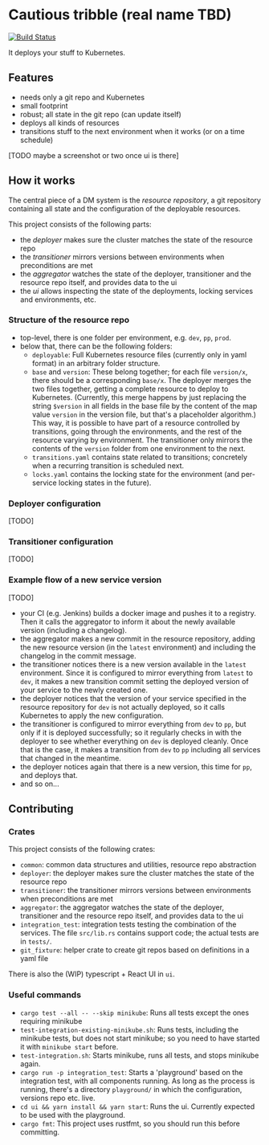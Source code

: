 # Cautious tribble (real name TBD)

[![Build Status](https://travis-ci.org/flodiebold/cautious-tribble.svg?branch=master)](https://travis-ci.org/flodiebold/cautious-tribble)

It deploys your stuff to Kubernetes.

## Features
 - needs only a git repo and Kubernetes
 - small footprint
 - robust; all state in the git repo (can update itself)
 - deploys all kinds of resources
 - transitions stuff to the next environment when it works (or on a time schedule)

[TODO maybe a screenshot or two once ui is there]

## How it works
The central piece of a DM system is the *resource repository*, a git repository containing all state and the configuration of the deployable resources.
 
This project consists of the following parts:
 - the *deployer* makes sure the cluster matches the state of the resource repo
 - the *transitioner* mirrors versions between environments when preconditions are met
 - the *aggregator* watches the state of the deployer, transitioner and the resource repo itself, and provides data to the ui
 - the *ui* allows inspecting the state of the deployments, locking services and environments, etc.

### Structure of the resource repo
 - top-level, there is one folder per environment, e.g. `dev`, `pp`, `prod`.
 - below that, there can be the following folders:
   - `deployable`: Full Kubernetes resource files (currently only in yaml format) in an arbitrary folder structure.
   - `base` and `version`: These belong together; for each file `version/x`, there should be a corresponding `base/x`. The deployer merges the two files together, getting a complete resource to deploy to Kubernetes. (Currently, this merge happens by just replacing the string `$version` in all fields in the base file by the content of the map value `version` in the version file, but that's a placeholder algorithm.) This way, it is possible to have part of a resource controlled by transitions, going through the environments, and the rest of the resource varying by environment. The transitioner only mirrors the contents of the `version` folder from one environment to the next.
   - `transitions.yaml` contains state related to transitions; concretely when a recurring transition is scheduled next.
   - `locks.yaml` contains the locking state for the environment (and per-service locking states in the future).

### Deployer configuration
[TODO]

### Transitioner configuration
[TODO]

### Example flow of a new service version
[TODO]
 - your CI (e.g. Jenkins) builds a docker image and pushes it to a registry. Then it calls the aggregator to inform it about the newly available version (including a changelog).
 - the aggregator makes a new commit in the resource repository, adding the new resource version (in the `latest` environment) and including the changelog in the commit message.
 - the transitioner notices there is a new version available in the `latest` environment. Since it is configured to mirror everything from `latest` to `dev`, it makes a new transition commit setting the deployed version of your service to the newly created one.
 - the deployer notices that the version of your service specified in the resource repository for `dev` is not actually deployed, so it calls Kubernetes to apply the new configuration.
 - the transitioner is configured to mirror everything from `dev` to `pp`, but only if it is deployed successfully; so it regularly checks in with the deployer to see whether everything on `dev` is deployed cleanly. Once that is the case, it makes a transition from `dev` to `pp` including all services that changed in the meantime.
 - the deployer notices again that there is a new version, this time for `pp`, and deploys that.
 - and so on...

## Contributing

### Crates
This project consists of the following crates:
 - `common`: common data structures and utilities, resource repo abstraction
 - `deployer`: the deployer makes sure the cluster matches the state of the resource repo
 - `transitioner`: the transitioner mirrors versions between environments when preconditions are met
 - `aggregator`: the aggregator watches the state of the deployer, transitioner and the resource repo itself, and provides data to the ui
 - `integration_test`: integration tests testing the combination of the services. The file `src/lib.rs` contains support code; the actual tests are in `tests/`.
 - `git_fixture`: helper crate to create git repos based on definitions in a yaml file

There is also the (WIP) typescript + React UI in `ui`.

### Useful commands
 - `cargo test --all -- --skip minikube`: Runs all tests except the ones requiring minikube
 - `test-integration-existing-minikube.sh`: Runs tests, including the minikube tests, but does not start minikube; so you need to have started it with `minikube start` before.
 - `test-integration.sh`: Starts minikube, runs all tests, and stops minikube again.
 - `cargo run -p integration_test`: Starts a 'playground' based on the integration test, with all components running. As long as the process is running, there's a directory `playground/` in which the configuration, versions repo etc. live.
 - `cd ui && yarn install && yarn start`: Runs the ui. Currently expected to be used with the playground.
 - `cargo fmt`: This project uses rustfmt, so you should run this before committing.
